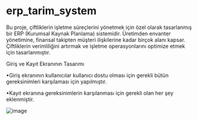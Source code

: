 # erp_tarim_system
Bu proje, çiftliklerin işletme süreçlerini yönetmek için özel olarak tasarlanmış bir ERP (Kurumsal Kaynak Planlama) sistemidir. Üretimden envanter yönetimine, finansal takipten müşteri ilişkilerine kadar birçok alanı kapsar. Çiftliklerin verimliliğini artırmak ve işletme operasyonlarını optimize etmek için tasarlanmıştır.

Giriş ve Kayıt Ekranının Tasarımı

•Giriş ekranının kullanıcılar kullanıcı dostu olması için gerekli bütün gereksinimleri karşılaması için yapılmıştır.

•Kayıt ekranına gereksinimlerin karşılanması için gerekli olan her şey eklenmiştir.

![image](https://github.com/furkannnyzg/erp_tarim_system/assets/89997047/fcf83e1e-5cd4-459e-bed6-40857c03015a)
